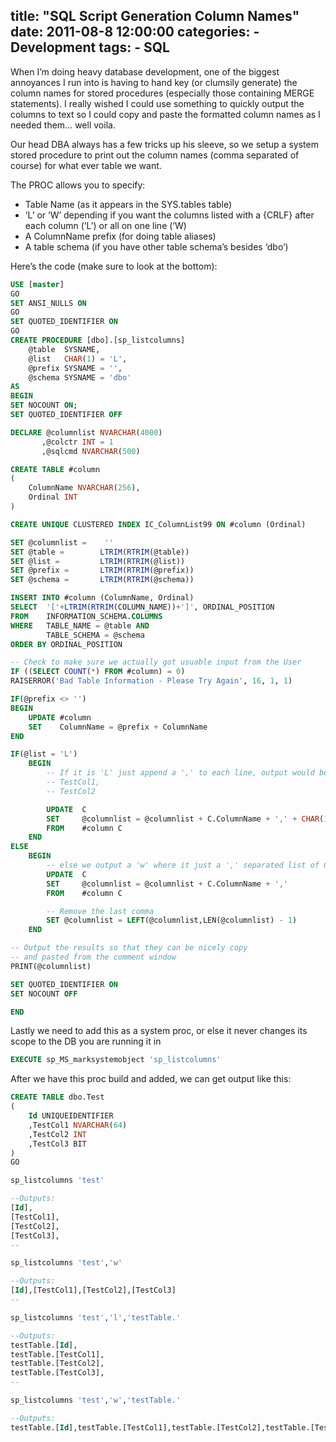 title: "SQL Script Generation Column Names"
date: 2011-08-8 12:00:00
categories: 
    - Development
tags:
    - SQL
---

When I’m doing heavy database development, one of the biggest annoyances I run into is having to hand key (or clumsily generate) the column names for stored procedures (especially those containing MERGE statements). I really wished I could use something to quickly output the columns to text so I could copy and paste the formatted column names as I needed them… well voila.

Our head DBA always has a few tricks up his sleeve, so we setup a system stored procedure to print out the column names (comma separated of course) for what ever table we want.

The PROC allows you to specify:
- Table Name (as it appears in the SYS.tables table)
- ‘L’ or ‘W’ depending if you want the columns listed with a {CRLF} after each column (‘L’) or all on one line (‘W)
- A ColumnName prefix (for doing table aliases)
- A table schema (if you have other table schema’s besides ‘dbo’)

Here’s the code (make sure to look at the bottom):
```sql
USE [master]
GO
SET ANSI_NULLS ON
GO
SET QUOTED_IDENTIFIER ON
GO
CREATE PROCEDURE [dbo].[sp_listcolumns]
    @table  SYSNAME,
    @list   CHAR(1) = 'L',
    @prefix SYSNAME = '',
    @schema SYSNAME = 'dbo'
AS
BEGIN
SET NOCOUNT ON;
SET QUOTED_IDENTIFIER OFF

DECLARE @columnlist NVARCHAR(4000)
       ,@colctr INT = 1
       ,@sqlcmd NVARCHAR(500)

CREATE TABLE #column
(
    ColumnName NVARCHAR(256),
    Ordinal INT
)

CREATE UNIQUE CLUSTERED INDEX IC_ColumnList99 ON #column (Ordinal)

SET @columnlist =    ''
SET @table =        LTRIM(RTRIM(@table))
SET @list =         LTRIM(RTRIM(@list))
SET @prefix =       LTRIM(RTRIM(@prefix))
SET @schema =       LTRIM(RTRIM(@schema))

INSERT INTO #column (ColumnName, Ordinal)
SELECT  '['+LTRIM(RTRIM(COLUMN_NAME))+']', ORDINAL_POSITION
FROM    INFORMATION_SCHEMA.COLUMNS
WHERE   TABLE_NAME = @table AND
        TABLE_SCHEMA = @schema
ORDER BY ORDINAL_POSITION

-- Check to make sure we actually got usuable input from the User
IF ((SELECT COUNT(*) FROM #column) = 0)
RAISERROR('Bad Table Information - Please Try Again', 16, 1, 1)

IF(@prefix <> '')
BEGIN
    UPDATE #column
    SET    ColumnName = @prefix + ColumnName
END

IF(@list = 'L')
    BEGIN
        -- If it is 'L' just append a ',' to each line, output would be:
        -- TestCol1,
        -- TestCol2

        UPDATE  C
        SET     @columnlist = @columnlist + C.ColumnName + ',' + CHAR(10)
        FROM    #column C
    END
ELSE
    BEGIN
        -- else we output a 'w' where it just a ',' separated list of Column names
        UPDATE  C
        SET     @columnlist = @columnlist + C.ColumnName + ','
        FROM    #column C

        -- Remove the last comma
        SET @columnlist = LEFT(@columnlist,LEN(@columnlist) - 1)
    END

-- Output the results so that they can be nicely copy
-- and pasted from the comment window
PRINT(@columnlist)

SET QUOTED_IDENTIFIER ON
SET NOCOUNT OFF

END
```

Lastly we need to add this as a system proc, or else it never changes its scope to the DB you are running it in

```sql
EXECUTE sp_MS_marksystemobject 'sp_listcolumns'
```

After we have this proc build and added, we can get output like this:
```sql
CREATE TABLE dbo.Test
(
    Id UNIQUEIDENTIFIER
    ,TestCol1 NVARCHAR(64)
    ,TestCol2 INT
    ,TestCol3 BIT
)
GO

sp_listcolumns 'test'

--Outputs:
[Id],
[TestCol1],
[TestCol2],
[TestCol3],
--

sp_listcolumns 'test','w'

--Outputs:
[Id],[TestCol1],[TestCol2],[TestCol3]
--

sp_listcolumns 'test','l','testTable.'

--Outputs:
testTable.[Id],
testTable.[TestCol1],
testTable.[TestCol2],
testTable.[TestCol3],
--

sp_listcolumns 'test','w','testTable.'

--Outputs:
testTable.[Id],testTable.[TestCol1],testTable.[TestCol2],testTable.[TestCol3]
```